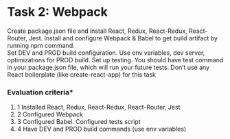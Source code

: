 # Task 2: Webpack 

Create package.json file and install React, Redux, React-Redux, React-Router, Jest. Install and configure Webpack & Babel to get build artifact by running npm command.  
Set DEV and PROD build configuration. Use env variables, dev server, optimizations for PROD build. Set up testing. You should have test command in your package.json file, which will run your future tests. Don’t use any React boilerplate (like create-react-app) for this task 
 
### Evaluation criteria* 
 
1. 1 Installed React, Redux, React-Redux, React-Router, Jest 
1. 2 Configured Webpack 
1. 3 Configured Babel.  Configured tests script 
1. 4 Have DEV and PROD build commands (use env variables)  